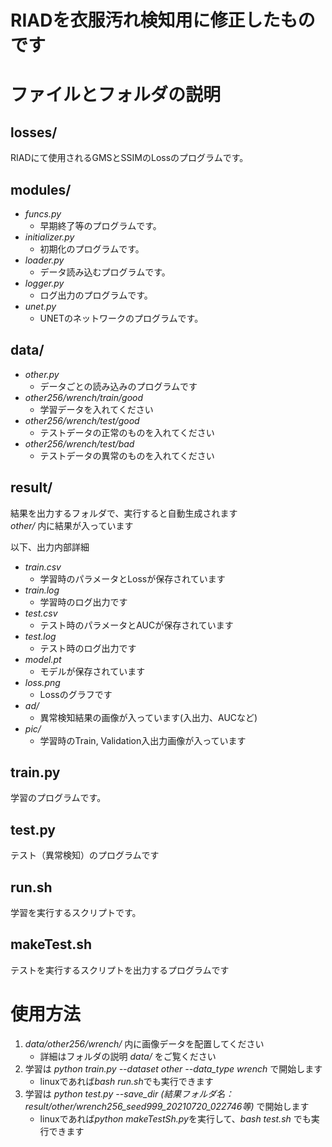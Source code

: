 # RIADを衣服汚れ検知用に修正したものです

# ファイルとフォルダの説明


## losses/
RIADにて使用されるGMSとSSIMのLossのプログラムです。

## modules/
* *funcs.py*
    * 早期終了等のプログラムです。
* *initializer.py*
    * 初期化のプログラムです。
* *loader.py*
    * データ読み込むプログラムです。
* *logger.py*
    * ログ出力のプログラムです。
* *unet.py*
    * UNETのネットワークのプログラムです。

## data/
* *other.py*
    * データごとの読み込みのプログラムです
* *other256/wrench/train/good*
    * 学習データを入れてください
* *other256/wrench/test/good*
    * テストデータの正常のものを入れてください
* *other256/wrench/test/bad*
    * テストデータの異常のものを入れてください

## result/
結果を出力するフォルダで、実行すると自動生成されます  
*other/* 内に結果が入っています

以下、出力内部詳細
* *train.csv*
    * 学習時のパラメータとLossが保存されています
* *train.log*
    * 学習時のログ出力です
* *test.csv*
    * テスト時のパラメータとAUCが保存されています
* *test.log*
    * テスト時のログ出力です
* *model.pt*
    * モデルが保存されています
* *loss.png*
    * Lossのグラフです
* *ad/*
    * 異常検知結果の画像が入っています(入出力、AUCなど)
* *pic/*
    * 学習時のTrain, Validation入出力画像が入っています

## train.py
学習のプログラムです。

## test.py
テスト（異常検知）のプログラムです

## run.sh
学習を実行するスクリプトです。

## makeTest.sh
テストを実行するスクリプトを出力するプログラムです

# 使用方法
1. *data/other256/wrench/* 内に画像データを配置してください
    * 詳細はフォルダの説明 *data/* をご覧ください
2. 学習は *python train.py --dataset other --data_type wrench* で開始します
    * linuxであれば*bash run.sh*でも実行できます
3. 学習は *python test.py --save_dir (結果フォルダ名：result/other/wrench256_seed999_20210720_022746等)* で開始します
    * linuxであれば*python makeTestSh.py*を実行して、*bash test.sh* でも実行できます
